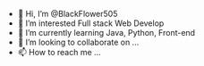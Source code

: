 - 👋 Hi, I’m @BlackFlower505
- 👀 I’m interested Full stack Web Develop
- 🌱 I’m currently learning Java, Python, Front-end
- 💞️ I’m looking to collaborate on ...
- 📫 How to reach me ...

<!---
BlackFlower505/BlackFlower505 is a ✨ special ✨ repository because its `README.md` (this file) appears on your GitHub profile.
You can click the Preview link to take a look at your changes.
--->
